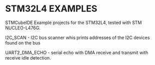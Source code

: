 # STM32L4 EXAMPLES

STMCubeIDE Example projects for the STM32L4, tested with STM NUCLEO-L476G.

I2C_SCAN - I2C bus scanner whis prints addresses of the I2C devices found on the bus

UART2_DMA_ECHO - serial echo with DMA receive and transmit with receive idle detection.
 
